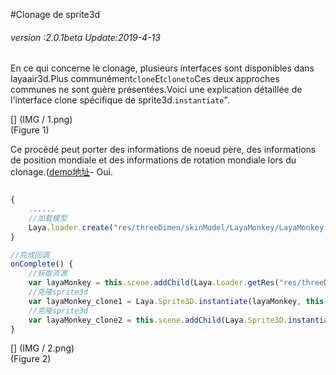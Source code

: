 #Clonage de sprite3d

###### *version :2.0.1beta   Update:2019-4-13*

En ce qui concerne le clonage, plusieurs interfaces sont disponibles dans layaair3d.Plus communément`clone`Et`cloneto`Ces deux approches communes ne sont guère présentées.Voici une explication détaillée de l'interface clone spécifique de sprite3d.`instantiate`".

[] (IMG / 1.png) <br > (Figure 1)

Ce procédé peut porter des informations de noeud père, des informations de position mondiale et des informations de rotation mondiale lors du clonage.([demo地址](https://layaair.ldc.layabox.com/demo2/?language=ch&category=3d&group=Sprite3D&name=Sprite3DClone)- Oui.


```typescript

{
    ......
    //加载模型
    Laya.loader.create("res/threeDimen/skinModel/LayaMonkey/LayaMonkey.lh", Laya.Handler.create(this, this.onComplete));
}

//完成回调
onComplete() {
    //获取资源
    var layaMonkey = this.scene.addChild(Laya.Loader.getRes("res/threeDimen/skinModel/LayaMonkey/LayaMonkey.lh"));
    //克隆sprite3d
    var layaMonkey_clone1 = Laya.Sprite3D.instantiate(layaMonkey, this.scene, false, new Laya.Vector3(0.6, 0, 0));
    //克隆sprite3d
    var layaMonkey_clone2 = this.scene.addChild(Laya.Sprite3D.instantiate(layaMonkey, null, false, new Laya.Vector3( -0.6, 0, 0)));
}
```


[] (IMG / 2.png) <br > (Figure 2)
